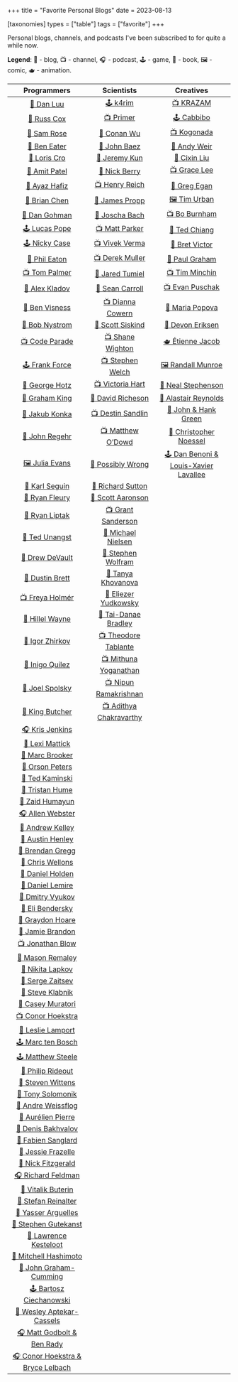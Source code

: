 +++
title = "Favorite Personal Blogs"
date = 2023-08-13

[taxonomies]
types = ["table"]
tags = ["favorite"]
+++

Personal blogs, channels, and podcasts I've been subscribed to for quite a while now.

<!-- more -->

**Legend**: 💭 - blog, 📺 - channel, 🎧 - podcast, 🕹️ - game, 📖 - book, 🖼️ - comic, 🫖 - animation.

|                              Programmers                              |                               Scientists                               |                             Creatives                              |
|:---------------------------------------------------------------------:|:----------------------------------------------------------------------:|:------------------------------------------------------------------:|
|                   [💭 Dan Luu](https://danluu.com/)                   |                 [🕹️ k4rim](https://scientific.place/)                 |            [📺 KRAZAM](https://www.youtube.com/@KRAZAM)            |
|               [💭 Russ Cox](https://research.swtch.com)               |           [📺 Primer](https://www.youtube.com/@PrimerBlobs)            |                  [🕹️ Cabbibo](https://cabbi.bo/)                  |
|                [💭 Sam Rose](https://samwho.dev/blog/)                |                  [💭 Conan Wu](https://conanwu.com/)                   |            [📺 Kogonada](https://kogonada.com/archive)             |
|           [💭 Ben Eater](https://www.youtube.com/@BenEater)           |       [💭 John Baez](https://math.ucr.edu/home/baez/README.html)       |            [📖 Andy Weir](https://andyweirauthor.com/)             |
|                  [💭 Loris Cro](https://kristoff.it)                  |                 [💭 Jeremy Kun](https://jeremykun.com)                 |               [📖 Cixin Liu](https://cixinliu.com/)                |
|              [💭 Amit Patel](https://amitp.blogspot.com)              |          [💭 Nick Berry](https://datagenetics.com/blog.html)           |   [📺 Grace Lee](https://www.youtube.com/@WhatsSoGreatAboutThat)   |
|                [💭 Ayaz Hafiz](https://ayazhafiz.com)                 |        [📺 Henry Reich](https://www.youtube.com/@MinutePhysics)        | [📖 Greg Egan](https://www.gregegan.net/BIBLIOGRAPHY/Online.html)  |
|              [💭 Brian Chen](https://blog.vero.site/all)              |          [💭 James Propp](https://mathenchant.wordpress.com/)          |          [🖼️ Tim Urban](https://waitbutwhy.com/archive/)          |
|           [💭 Dan Gohman](https://blog.sunfishcode.online)            |                    [💭 Joscha Bach](http://bach.ai)                    |        [📺 Bo Burnham](https://www.youtube.com/@boburnham)         |
|               [🕹️ Lucas Pope](https://www.dukope.com)                |        [📺 Matt Parker](https://www.youtube.com/@standupmaths)         | [📖 Ted Chiang](https://www.newyorker.com/contributors/ted-chiang) |
|                  [🕹️ Nicky Case](https://ncase.me)                   |          [📺 Vivek Verma](https://www.youtube.com/@vcubingx)           |              [💭 Bret Victor](http://worrydream.com)               |
|             [💭 Phil Eaton](https://notes.eatonphil.com)              |         [📺 Derek Muller](https://www.youtube.com/@veritasium)         |       [💭 Paul Graham](http://paulgraham.com/articles.html)        |
|         [📺 Tom Palmer](https://www.youtube.com/@contextfree)         |         [💭 Jared Tumiel](https://jaredtumiel.github.io/blog/)         |       [📺 Tim Minchin](https://www.youtube.com/@TimMinchin)        |
|              [💭 Alex Kladov](https://matklad.github.io)              |        [💭 Sean Carroll](https://www.preposterousuniverse.com/)        |      [📺 Evan Puschak](https://www.youtube.com/@Nerdwriter1)       |
|                [💭 Ben Visness](https://bvisness.me/)                 |        [📺 Dianna Cowern](https://www.youtube.com/@physicsgirl)        | [💭 Maria Popova](https://www.themarginalian.org/author/mpopova/)  |
|         [💭 Bob Nystrom](https://journal.stuffwithstuff.com/)         |        [💭 Scott Siskind](https://astralcodexten.substack.com)         |           [📖 Devon Eriksen](https://devoneriksen.com/)            |
|         [📺 Code Parade](https://www.youtube.com/@CodeParade)         |       [📺 Shane Wighton](https://www.youtube.com/@StuffMadeHere)       |              [🫖 Étienne Jacob](https://bleuje.com/)               |
|            [🕹️ Frank Force](https://generative.3d2k.com/)            |      [📺 Stephen Welch](https://www.youtube.com/@WelchLabsVideo)       |          [🖼️ Randall Munroe](https://xkcd.com/archive/)           |
|           [💭 George Hotz](https://geohot.github.io/blog/)            |           [📺 Victoria Hart](https://www.youtube.com/Vihart)           |       [📖 Neal Stephenson](https://www.nealstephenson.com/)        |
|               [💭 Graham King](https://darkcoding.net/)               |  [💭 David Richeson](https://divisbyzero.com/blog-division-by-zero/)   |     [📖 Alastair Reynolds](https://www.alastairreynolds.com/)      |
|              [💭 Jakub Konka](http://www.jakubkonka.com)              |     [📺 Destin Sandlin](https://www.youtube.com/@smartereveryday)      |         [💭 John & Hank Green](https://nerdfighteria.com)          |
|              [💭 John Regehr](https://blog.regehr.org/)               |       [📺 Matthew O’Dowd](https://www.youtube.com/@pbsspacetime)       |       [💭 Christopher Noessel](https://scifiinterfaces.com)        |
|                  [🖼️ Julia Evans](https://jvns.ca)                   |        [💭 Possibly Wrong](https://possiblywrong.wordpress.com)        |  [🕹️ Dan Benoni & Louis-Xavier Lavallee](https://growth.design)   |
|             [💭 Karl Seguin](https://www.openmymind.net/)             |          [💭 Richard Sutton](http://www.incompleteideas.net)           |                                                                    |
|              [💭 Ryan Fleury](https://www.rfleury.com/)               |            [💭 Scott Aaronson](https://scottaaronson.blog/)            |                                                                    |
|          [💭 Ryan Liptak](https://www.ryanliptak.com/blog/)           |       [📺 Grant Sanderson](https://www.youtube.com/@3blue1brown)       |                                                                    |
|             [💭 Ted Unangst](https://www.tedunangst.com/)             |           [💭 Michael Nielsen](https://michaelnielsen.org/)            |                                                                    |
|              [💭 Drew DeVault](https://drewdevault.com)               | [💭 Stephen Wolfram](https://writings.stephenwolfram.com/all-by-date/) |                                                                    |
|              [💭 Dustin Brett](https://dustinbrett.com/)              |         [💭 Tanya Khovanova](https://www.tanyakhovanova.com/)          |                                                                    |
|         [📺 Freya Holmér](https://www.youtube.com/@acegikmo)          |       [💭 Eliezer Yudkowsky](https://www.yudkowsky.net/sitemap/)       |                                                                    |
|   [💭 Hillel Wayne](https://buttondown.email/hillelwayne/archive/)    |      [💭 Tai-Danae Bradley](https://www.math3ma.com/categories/)       |                                                                    |
|           [💭 Igor Zhirkov](https://rubber-duck-typing.com)           |    [📺 Theodore Tablante](https://www.youtube.com/@BranchEducation)    |                                                                    |
|              [💭 Inigo Quilez](https://iquilezles.org/)               | [📺 Mithuna Yoganathan](https://www.youtube.com/@LookingGlassUniverse) |                                                                    |
|          [💭 Joel Spolsky](https://www.joelonsoftware.com/)           |      [📺 Nipun Ramakrishnan](https://www.youtube.com/@Reducible)       |                                                                    |
|                 [💭 King Butcher](https://kprotty.me)                 |       [📺 Adithya Chakravarthy](https://www.youtube.com/@Aleph0)       |                                                                    |
|         [🎧 Kris Jenkins](https://pod.link/developer-voices)          |                                                                        |                                                                    |
|            [💭 Lexi Mattick](https://kognise.dev/writing)             |                                                                        |                                                                    |
|            [💭 Marc Brooker](https://brooker.co.za/blog/)             |                                                                        |                                                                    |
|               [💭 Orson Peters](https://orlp.net/blog/)               |                                                                        |                                                                    |
|         [💭 Ted Kaminski](https://www.tedinski.com/archive/)          |                                                                        |                                                                    |
|           [💭 Tristan Hume](https://thume.ca/archive.html)            |                                                                        |                                                                    |
|          [💭 Zaid Humayun](https://redixhumayun.github.io/)           |                                                                        |                                                                    |
|         [🎧 Allen Webster](https://conversations.mr4th.com/)          |                                                                        |                                                                    |
|              [💭 Andrew Kelley](https://andrewkelley.me)              |                                                                        |                                                                    |
|        [💭 Austin Henley](https://austinhenley.com/blog.html)         |                                                                        |                                                                    |
|        [💭 Brendan Gregg](https://www.brendangregg.com/blog/)         |                                                                        |                                                                    |
|          [💭 Chris Wellons](https://nullprogram.com/index/)           |                                                                        |                                                                    |
|      [💭 Daniel Holden](https://www.theorangeduck.com/page/all)       |                                                                        |                                                                    |
|              [💭 Daniel Lemire](https://lemire.me/blog/)              |                                                                        |                                                                    |
|          [💭 Dmitry Vyukov](https://www.1024cores.net/home/)          |                                                                        |                                                                    |
|    [💭 Eli Bendersky](https://eli.thegreenplace.net/archives/all/)    |                                                                        |                                                                    |
|          [💭 Graydon Hoare](https://graydon2.dreamwidth.org)          |                                                                        |                                                                    |
|        [💭 Jamie Brandon](https://www.scattered-thoughts.net)         |                                                                        |                                                                    |
|         [📺 Jonathan Blow](https://www.youtube.com/@jblow888)         |                                                                        |                                                                    |
|        [💭 Mason Remaley](https://anthropicstudios.com/blog/)         |                                                                        |                                                                    |
|                [💭 Nikita Lapkov](https://laplab.me/)                 |                                                                        |                                                                    |
|             [💭 Serge Zaitsev](https://zserge.com/posts/)             |                                                                        |                                                                    |
|         [💭 Steve Klabnik](https://steveklabnik.com/writing)          |                                                                        |                                                                    |
|         [💭 Casey Muratori](https://www.computerenhance.com/)         |                                                                        |                                                                    |
|       [📺 Conor Hoekstra](https://www.youtube.com/@code_report)       |                                                                        |                                                                    |
|        [💭 Leslie Lamport](https://lamport.azurewebsites.net/)        |                                                                        |                                                                    |
|            [🕹️ Marc ten Bosch](https://marctenbosch.com/)            |                                                                        |                                                                    |
|             [🕹️ Matthew Steele](https://mdsteele.games/)             |                                                                        |                                                                    |
|              [💭 Philip Rideout](https://prideout.net/)               |                                                                        |                                                                    |
|                 [💭 Steven Wittens](https://acko.net)                 |                                                                        |                                                                    |
|              [💭 Tony Solomonik](https://tontinton.com/)              |                                                                        |                                                                    |
|        [💭 Andre Weissflog](https://floooh.github.io/archive/)        |                                                                        |                                                                    |
|         [💭 Aurélien Pierre](https://eng.aurelienpierre.com/)         |                                                                        |                                                                    |
|           [💭 Denis Bakhvalov](https://easyperf.net/notes/)           |                                                                        |                                                                    |
|           [💭 Fabien Sanglard](https://fabiensanglard.net)            |                                                                        |                                                                    |
|                [💭 Jessie Frazelle](https://jess.dev/)                |                                                                        |                                                                    |
|           [💭 Nick Fitzgerald](https://fitzgeraldnick.com/)           |                                                                        |                                                                    |
|           [🎧 Richard Feldman](https://pod.link/1602572955)           |                                                                        |                                                                    |
|            [💭 Vitalik Buterin](https://vitalik.eth.limo/)            |                                                                        |                                                                    |
|      [💭 Stefan Reinalter](https://blog.molecular-matters.com/)       |                                                                        |                                                                    |
|             [💭 Yasser Arguelles](https://yasserarg.com/)             |                                                                        |                                                                    |
|      [💭 Stephen Gutekanst](https://devlog.hexops.com/archives/)      |                                                                        |                                                                    |
|      [💭 Lawrence Kesteloot](https://www.teamten.com/lawrence/)       |                                                                        |                                                                    |
|        [💭 Mitchell Hashimoto](https://mitchellh.com/writing)         |                                                                        |                                                                    |
|       [💭 John Graham-Cumming](https://behind-the-screens.tv/)        |                                                                        |                                                                    |
|      [🕹️ Bartosz Ciechanowski](https://ciechanow.ski/archives/)      |                                                                        |                                                                    |
|        [💭 Wesley Aptekar-Cassels](https://blog.wesleyac.com)         |                                                                        |                                                                    |
| [🎧 Matt Godbolt & Ben Rady](https://www.twoscomplement.org/#podcast) |                                                                        |                                                                    |
|   [🎧 Conor Hoekstra & Bryce Lelbach](https://adspthepodcast.com/)    |                                                                        |                                                                    |
